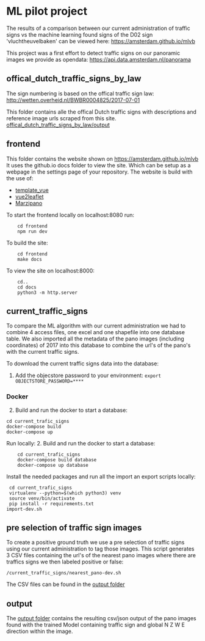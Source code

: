 # ML pilot project

The results of a comparison between our current administration of traffic signs vs the machine learning found signs of the D02 sign 'vluchtheuvelbaken' can be viewed here:
https://amsterdam.github.io/mlvb

This project was a first effort to detect traffic signs on our panoramic images we provide as opendata:
https://api.data.amsterdam.nl/panorama

## offical_dutch_traffic_signs_by_law

The sign numbering is based on the offical traffic sign law:
http://wetten.overheid.nl/BWBR0004825/2017-07-01

This folder contains alle the offical Dutch traffic signs with descriptions and reference image urls scraped from this site.
[offical_dutch_traffic_signs_by_law/output](https://github.com/Amsterdam/mlvb/tree/master/offical_dutch_traffic_signs_by_law/output)

## frontend

This folder contains the website shown on https://amsterdam.github.io/mlvb
It uses the github.io docs folder to view the site. Which can be setup as a webpage in the settings page of your repository.
The website is build with the use of:
* [template_vue](https://github.com/Amsterdam/template_vue)
* [vue2leaflet](https://github.com/KoRiGaN/Vue2Leaflet)
* [Marzipano](https://github.com/google/marzipano)

To start the frontend locally on localhost:8080 run:
```
    cd frontend
	npm run dev
```

To build the site:
```
    cd frontend
    make docs
```

To view the site on localhost:8000:
```
    cd..
    cd docs
    python3 -m http.server
```

## current_traffic_signs

To compare the ML algorithm with our current administration we had to combine 4 access files, one excel and one shapefile into one database table.
We also imported all the metadata of the pano images (including coordinates) of 2017 into this database to combine the url's of the pano's with the current traffic signs.

To download the current traffic signs data into the database:

1. Add the objecstore password to your environment:
```export OBJECTSTORE_PASSWORD=****```

### Docker
2. Build and run the docker to start a database:
```
cd current_trafic_signs
docker-compose build
docker-compose up
```

Run locally:
2. Build and run the docker to start a database:
```
    cd current_trafic_signs
    docker-compose build database
    docker-compose up database
```
Install the needed packages and run all the import an export scripts locally:
```
 cd current_trafic_signs
 virtualenv --python=$(which python3) venv
 source venv/bin/activate
 pip install -r requirements.txt
import-dev.sh
```

## pre selection of traffic sign images

To create a positive ground truth we use a pre selection of traffic signs using our current administration to tag those images.
This script generates 3 CSV files containing the url's of the nearest pano images where there are traffics signs we then labeled positive or false:

`/current_traffic_signs/nearest_pano-dev.sh`

The CSV files can be found in the [output folder](https://github.com/Amsterdam/mlvb/tree/master/output/pano-traffic-sign-pre-selection)

## output

The [output folder](https://github.com/Amsterdam/mlvb/tree/master/output/pano-traffic-sign-pre-selection) contains the resulting csv/json output of the pano images found with the trained Model containing traffic sign and global N Z W E direction within the image.






